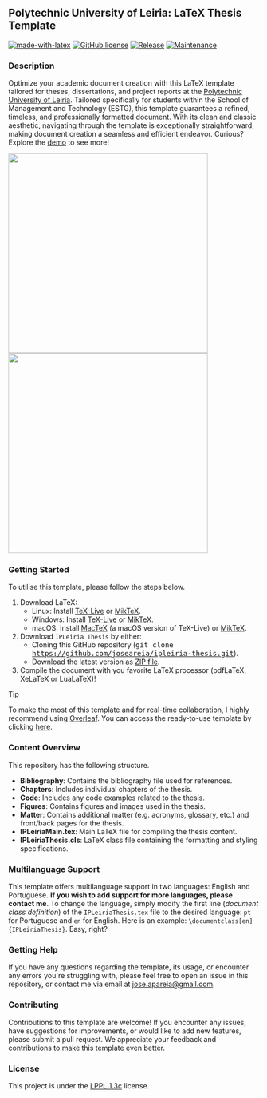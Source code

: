 ## Polytechnic University of Leiria: LaTeX Thesis Template
[![made-with-latex](https://img.shields.io/badge/Made%20with-LaTeX-1f425f.svg?color=green)](https://www.latex-project.org/)
[![GitHub license](https://img.shields.io/badge/License-LaTeX%20v1.3c-green.svg)](https://www.latex-project.org/lppl/lppl-1-3c)
[![Release](https://img.shields.io/badge/Release-v1.2.0-green.svg)](https://github.com/joseareia/ipleiria-thesis/releases)
[![Maintenance](https://img.shields.io/badge/Maintained%3F-Yes-green.svg)](https://github.com/joseareia/ipleiria-thesis/graphs/commit-activity)

### Description
Optimize your academic document creation with this LaTeX template tailored for theses, dissertations, and project reports at the [Polytechnic University of Leiria](https://www.ipleiria.pt/). Tailored specifically for students within the School of Management and Technology (ESTG), this template guarantees a refined, timeless, and professionally formatted document. With its clean and classic aesthetic, navigating through the template is exceptionally straightforward, making document creation a seamless and efficient endeavor. Curious? Explore the [demo](https://www.overleaf.com/latex/templates/unofficial-polytechnic-university-of-leiria-estg-thesis-slash-report-template/tqgbrncfhwgt.pdf) to see more!

<p float="left">
  <img src="https://github.com/joseareia/ipleiria-thesis/blob/master/Assets/01_with_border.png" width="400"/>
  <img src="https://github.com/joseareia/ipleiria-thesis/blob/master/Assets/02_with_border.png" width="400"/>
</p>

### Getting Started
To utilise this template, please follow the steps below.

1. Download LaTeX:
    - Linux: Install [TeX-Live](https://www.tug.org/texlive/) or [MikTeX](https://miktex.org/).
    - Windows: Install [TeX-Live](https://www.tug.org/texlive/) or [MikTeX](https://miktex.org/).
    - macOS: Install [MacTeX](https://www.tug.org/mactex/) (a macOS version of TeX-Live) or [MikTeX](https://miktex.org/).
2. Download `IPLeiria Thesis` by either:
    - Cloning this GitHub repository (<kbd>git clone https://github.com/joseareia/ipleiria-thesis.git</kbd>).
    - Download the latest version as [ZIP file](https://github.com/joseareia/ipleiria-thesis/archive/refs/heads/master.zip).
3. Compile the document with you favorite LaTeX processor (pdfLaTeX, XeLaTeX or LuaLaTeX)!

> [!TIP]
> To make the most of this template and for real-time collaboration, I highly recommend using [Overleaf](https://www.overleaf.com/home-2). You can access the ready-to-use template by clicking [here](https://www.overleaf.com/latex/templates/unofficial-polytechnic-university-of-leiria-estg-thesis-slash-report-template/tqgbrncfhwgt).

### Content Overview
This repository has the following structure.

- **Bibliography**: Contains the bibliography file used for references.
- **Chapters**: Includes individual chapters of the thesis.
- **Code**: Includes any code examples related to the thesis.
- **Figures**: Contains figures and images used in the thesis.
- **Matter**: Contains additional matter (e.g. acronyms, glossary, etc.) and front/back pages for the thesis.
- **IPLeiriaMain.tex**: Main LaTeX file for compiling the thesis content.
- **IPLeiriaThesis.cls**: LaTeX class file containing the formatting and styling specifications.

### Multilanguage Support
This template offers multilanguage support in two languages: English and Portuguese. **If you wish to add support for more languages, please contact me**. To change the language, simply modify the first line (*document class definition*) of the `IPLeiriaThesis.tex` file to the desired language: `pt` for Portuguese and `en` for English. Here is an example: `\documentclass[en]{IPLeiriaThesis}`. Easy, right?

### Getting Help
If you have any questions regarding the template, its usage, or encounter any errors you're struggling with, please feel free to open an issue in this repository, or contact me via email at <a href="mailto:jose.apareia@gmail.com">jose.apareia@gmail.com</a>.

### Contributing
Contributions to this template are welcome! If you encounter any issues, have suggestions for improvements, or would like to add new features, please submit a pull request. We appreciate your feedback and contributions to make this template even better.

### License
This project is under the [LPPL 1.3c](https://www.latex-project.org/lppl/lppl-1-3c/) license.